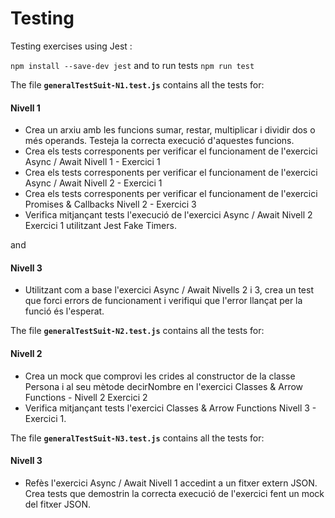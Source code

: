 # Testing

Testing exercises using Jest :

`npm install --save-dev jest` and to run tests `npm run test`

The file **`generalTestSuit-N1.test.js`** contains all the tests for:

#### Nivell 1

- Crea un arxiu amb les funcions sumar, restar, multiplicar i dividir dos o més operands. Testeja la correcta execució d'aquestes funcions.
- Crea els tests corresponents per verificar el funcionament de l'exercici Async / Await Nivell 1 - Exercici 1
- Crea els tests corresponents per verificar el funcionament de l'exercici Async / Await Nivell 2 - Exercici 1
- Crea els tests corresponents per verificar el funcionament de l'exercici Promises & Callbacks Nivell 2 - Exercici 3
- Verifica mitjançant tests l'execució de l'exercici Async / Await Nivell 2 Exercici 1 utilitzant Jest Fake Timers.

and 

#### Nivell 3

- Utilitzant com a base l'exercici Async / Await Nivells 2 i 3, crea un test que forci errors de funcionament i verifiqui que l'error llançat per la funció és l'esperat.

The file **`generalTestSuit-N2.test.js`** contains all the tests for:

#### Nivell 2

- Crea un mock que comprovi les crides al constructor de la classe Persona i al seu mètode decirNombre en l'exercici Classes & Arrow Functions - Nivell 2 Exercici 2
- Verifica mitjançant tests l'exercici Classes & Arrow Functions Nivell 3 - Exercici 1.

The file **`generalTestSuit-N3.test.js`** contains all the tests for:

#### Nivell 3

- Refès l'exercici Async / Await Nivell 1 accedint a un fitxer extern JSON. Crea tests que demostrin la correcta execució de l'exercici fent un mock del fitxer JSON.

